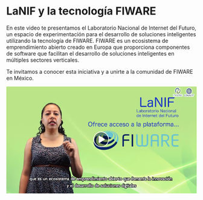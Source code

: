 # LaNIF y la tecnología FIWARE

En este video te presentamos el Laboratorio Nacional de Internet del Futuro, un espacio de experimentación para el desarrollo de 
soluciones inteligentes utilizando la tecnología de FIWARE. FIWARE es un ecosistema de emprendimiento abierto creado en Europa que 
proporciona componentes de software que facilitan el desarrollo de soluciones inteligentes en múltiples sectores verticales.

Te invitamos a conocer esta iniciativa y a unirte a la comunidad de FIWARE en México. 

[![LaNIF y FIWARE](./images//clanif.png)](https://youtu.be/mfH0PewDFhw)
